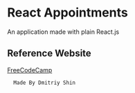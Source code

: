 # React Appointments
An application made with plain React.js

## Reference Website
[FreeCodeCamp]("https://medium.freecodecamp.org/every-time-you-build-a-to-do-list-app-a-puppy-dies-505b54637a5d")

      Made By Dmitriy Shin
